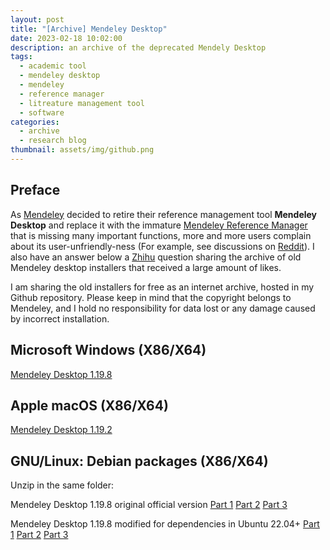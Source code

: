 ```yaml
---
layout: post
title: "[Archive] Mendeley Desktop"
date: 2023-02-18 10:02:00
description: an archive of the deprecated Mendely Desktop
tags: 
  - academic tool
  - mendeley desktop
  - mendeley
  - reference manager
  - litreature management tool
  - software
categories: 
  - archive
  - research blog
thumbnail: assets/img/github.png
---
```


Preface
-----------

As [Mendeley](https://www.mendeley.com/) decided to retire their reference management tool **Mendeley Desktop** and replace it with the immature [Mendeley Reference Manager](https://www.mendeley.com/reference-management/reference-manager) that is missing many important functions, more and more users complain about its user-unfriendly-ness (For example, see discussions on [Reddit](https://www.reddit.com/r/Mendeley/comments/10gfzoq/mendeley_reference_manager_is_a_horrible_program/)). I also have an answer below a [Zhihu](https://www.zhihu.com/question/380051419/answer/1508753929) question sharing the archive of old Mendeley desktop installers that received a large amount of likes.

I am sharing the old installers for free as an internet archive, hosted in my Github repository. Please keep in mind that the copyright belongs to Mendeley, and I hold no responsibility for data lost or any damage caused by incorrect installation.

Microsoft Windows (X86/X64)
-----------

[Mendeley Desktop 1.19.8](https://github.com/jiaye-wu/discontinued.jiaye-wu.github.io/tree/master/files/Mendeley-Desktop-1.19.8-win32.exe)

Apple macOS (X86/X64)
-----------

[Mendeley Desktop 1.19.2](https://github.com/jiaye-wu/discontinued.jiaye-wu.github.io/tree/master/files/Mendeley-Desktop-1.19.2-OSX-Universal.dmg)

GNU/Linux: Debian packages (X86/X64)
-----------

Unzip in the same folder:

Mendeley Desktop 1.19.8 original official version [Part 1](https://github.com/jiaye-wu/discontinued.jiaye-wu.github.io/tree/master/files/mendeleydesktop_1.19.8-stable_amd64.zip) [Part 2](https://github.com/jiaye-wu/discontinued.jiaye-wu.github.io/tree/master/files/mendeleydesktop_1.19.8-stable_amd64.z01) [Part 3](https://github.com/jiaye-wu/discontinued.jiaye-wu.github.io/tree/master/files/mendeleydesktop_1.19.8-stable_amd64.z02)

Mendeley Desktop 1.19.8 modified for dependencies in Ubuntu 22.04+ [Part 1](https://github.com/jiaye-wu/discontinued.jiaye-wu.github.io/tree/master/files/mendeleydesktop_1.19.8_for_ubuntu_22.04.zip) [Part 2](https://github.com/jiaye-wu/discontinued.jiaye-wu.github.io/tree/master/files/mendeleydesktop_1.19.8_for_ubuntu_22.04.z01) [Part 3](https://github.com/jiaye-wu/discontinued.jiaye-wu.github.io/tree/master/files/mendeleydesktop_1.19.8_for_ubuntu_22.04.z02)